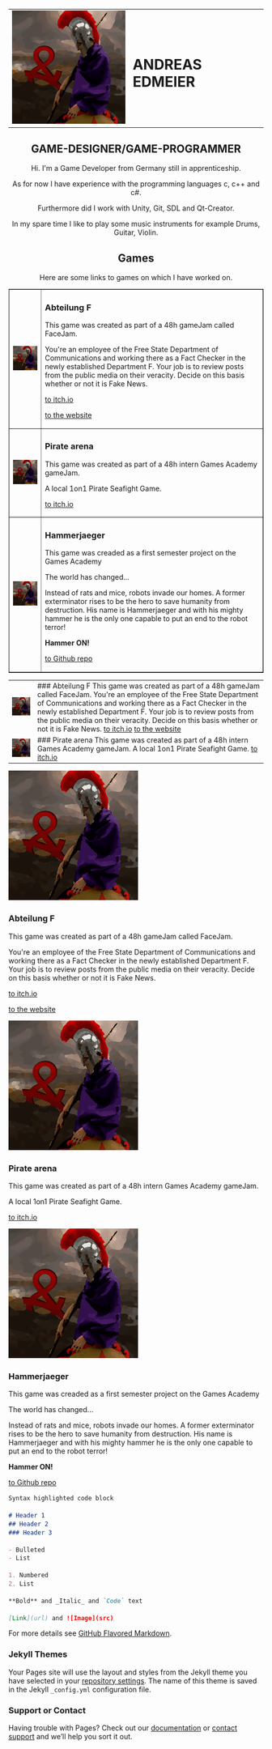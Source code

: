 <table border="0">
  <tr>
    <td><Img src="res/Assertores_256.png"></td>
    <td><h1>ANDREAS EDMEIER</h1></td>
  </tr>
</table>


## <center>GAME-DESIGNER/GAME-PROGRAMMER</center>

<center>Hi. I'm a Game Developer from Germany still in apprenticeship.

As for now I have experience with the programming languages c, c++ and c#.

Furthermore did I work with Unity, Git, SDL and Qt-Creator.

In my spare time I like to play some music instruments for example Drums, Guitar, Violin.</center>

## <center>Games</center>

<center>Here are some links to games on which I have worked on.</center>


<table border="1|0">
  <tr>
    <td><Img src="res/Assertores_256.png"></td>
    <td><h3>Abteilung F</h3>

This game was created as part of a 48h gameJam called FaceJam.

You're an employee of the Free State Department of Communications and working there as a Fact Checker in the newly established Department F. Your job is to review posts from the public media on their veracity. Decide on this basis whether or not it is Fake News.

<a href="http://royal2flush.itch.io/abteilung-f">to itch.io</a>

<a href="http://abteilung-f.de/">to the website</a></td>
  </tr>
  <tr>
    <td><Img src="res/Assertores_256.png"></td>
  <td><h3>Pirate arena</h3>

This game was created as part of a 48h intern Games Academy gameJam.

A local 1on1 Pirate Seafight Game.

<a href="https://pommelz.itch.io/pirate-arena">to itch.io</a></td>
  </tr>
  <tr>
    <td><Img src="res/Assertores_256.png"></td>
  <td><h3>Hammerjaeger</h3>

This game was creaded as a first semester project on the Games Academy

The world has changed...

Instead of rats and mice, robots invade our homes.
A former exterminator rises to be the hero to save humanity from destruction. His name is Hammerjaeger and with his mighty hammer he is the only one capable to put an end to the robot terror!

<b>Hammer ON!</b>

<a href="https://github.com/Assertores/HammerMan">to Github repo</a></td>
  </tr>
</table>

|  |  |
| ------------- | ------------- |
| ![Image](res/Assertores_256.png)  | ### Abteilung F This game was created as part of a 48h gameJam called FaceJam. You're an employee of the Free State Department of Communications and working there as a Fact Checker in the newly established Department F. Your job is to review posts from the public media on their veracity. Decide on this basis whether or not it is Fake News. [to itch.io](http://royal2flush.itch.io/abteilung-f) [to the website](http://abteilung-f.de/)  |
| ![Image](res/Assertores_256.png)  | ### Pirate arena This game was created as part of a 48h intern Games Academy gameJam. A local 1on1 Pirate Seafight Game. [to itch.io](https://pommelz.itch.io/pirate-arena) |

![Image](res/Assertores_256.png)

### Abteilung F

This game was created as part of a 48h gameJam called FaceJam.

You're an employee of the Free State Department of Communications and working there as a Fact Checker in the newly established Department F. Your job is to review posts from the public media on their veracity. Decide on this basis whether or not it is Fake News.

[to itch.io](http://royal2flush.itch.io/abteilung-f)

[to the website](http://abteilung-f.de/)



![Image](res/Assertores_256.png)

### Pirate arena

This game was created as part of a 48h intern Games Academy gameJam.

A local 1on1 Pirate Seafight Game.

[to itch.io](https://pommelz.itch.io/pirate-arena)



![Image](res/Assertores_256.png)

### Hammerjaeger

This game was creaded as a first semester project on the Games Academy

The world has changed...

Instead of rats and mice, robots invade our homes.
A former exterminator rises to be the hero to save humanity from destruction. His name is Hammerjaeger and with his mighty hammer he is the only one capable to put an end to the robot terror!

**Hammer ON!**

[to Github repo](https://github.com/Assertores/HammerMan)

```markdown
Syntax highlighted code block

# Header 1
## Header 2
### Header 3

- Bulleted
- List

1. Numbered
2. List

**Bold** and _Italic_ and `Code` text

[Link](url) and ![Image](src)
```

For more details see [GitHub Flavored Markdown](https://guides.github.com/features/mastering-markdown/).

### Jekyll Themes

Your Pages site will use the layout and styles from the Jekyll theme you have selected in your [repository settings](https://github.com/Assertores/Assertores.github.io/settings). The name of this theme is saved in the Jekyll `_config.yml` configuration file.

### Support or Contact

Having trouble with Pages? Check out our [documentation](https://help.github.com/categories/github-pages-basics/) or [contact support](https://github.com/contact) and we’ll help you sort it out.
